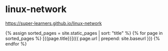 # linux-network

https://super-learners.github.io/linux-network

{% assign sorted_pages = site.static_pages | sort: "title" %}
{% for page in sorted_pages %}
[{{page.title}}]({{ page.url | prepend: site.baseurl }})
{% endfor %}
